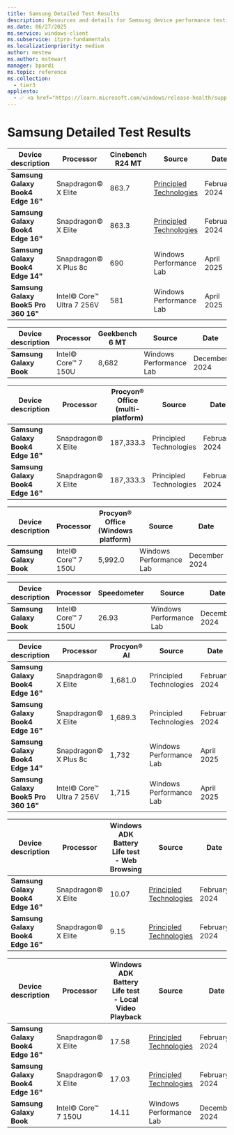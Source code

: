 ```yaml
---
title: Samsung Detailed Test Results
description: Resources and details for Samsung device performance testing.
ms.date: 06/27/2025
ms.service: windows-client
ms.subservice: itpro-fundamentals
ms.localizationpriority: medium
author: mestew
ms.author: mstewart
manager: bpardi
ms.topic: reference
ms.collection:
  - tier3
appliesto:
  - ✅ <a href="https://learn.microsoft.com/windows/release-health/supported-versions-windows-client" target="_blank">Windows 11</a>
--- 
```


# Samsung Detailed Test Results

| **Device description** | **Processor** | **Cinebench R24 MT** | **Source** | **Date** |
|---|---|---|---|---|
| **Samsung Galaxy Book4 Edge 16"** | Snapdragon© X Elite | 863.7 | [Principled Technologies](https://www.principledtechnologies.com/Microsoft/Copilot-plus-PC-performance/) | February 2024 |
| **Samsung Galaxy Book4 Edge 16"** | Snapdragon© X Elite | 863.3 | [Principled Technologies](https://www.principledtechnologies.com/Microsoft/Copilot-plus-PC-performance/) | February 2024 |
| **Samsung Galaxy Book4 Edge 14"** | Snapdragon© X Plus 8c | 690 | Windows Performance Lab | April 2025 |
| **Samsung Galaxy Book5 Pro 360 16"** | Intel© Core™ Ultra 7 256V | 581 | Windows Performance Lab | April 2025 |

| **Device description** | **Processor** | **Geekbench 6 MT** | **Source** | **Date** |
|---|---|---|---|---|
| **Samsung Galaxy Book** | Intel© Core™ 7 150U | 8,682 | Windows Performance Lab | December 2024 |

| **Device description** | **Processor** | **Procyon® Office (multi-platform)** | **Source** | **Date** |
|---|---|---|---|---|
| **Samsung Galaxy Book4 Edge 16"** | Snapdragon© X Elite | 187,333.3 | Principled Technologies | February 2024 |
| **Samsung Galaxy Book4 Edge 16"** | Snapdragon© X Elite | 187,333.3 | Principled Technologies | February 2024 |

| **Device description** | **Processor** | **Procyon® Office (Windows platform)** | **Source** | **Date** |
|---|---|---|---|---|
| **Samsung Galaxy Book** | Intel© Core™ 7 150U | 5,992.0 | Windows Performance Lab | December 2024 |

| **Device description** | **Processor** | **Speedometer** | **Source** | **Date** |
|---|---|---|---|---|
| **Samsung Galaxy Book** | Intel© Core™ 7 150U | 26.93 | Windows Performance Lab | December 2024 |

| **Device description** | **Processor** | **Procyon® AI** | **Source** | **Date** |
|---|---|---|---|---|
| **Samsung Galaxy Book4 Edge 16"** | Snapdragon© X Elite | 1,681.0 | Principled Technologies | February 2024 |
| **Samsung Galaxy Book4 Edge 16"** | Snapdragon© X Elite | 1,689.3 | Principled Technologies | February 2024 |
| **Samsung Galaxy Book4 Edge 14"** | Snapdragon© X Plus 8c | 1,732 | Windows Performance Lab | April 2025 |
| **Samsung Galaxy Book5 Pro 360 16"** | Intel© Core™ Ultra 7 256V | 1,715 | Windows Performance Lab | April 2025 |

| **Device description** | **Processor** | **Windows ADK Battery Life test - Web Browsing** | **Source** | **Date** |
|---|---|---|---|---|
| **Samsung Galaxy Book4 Edge 16"** | Snapdragon© X Elite | 10.07 | [Principled Technologies](https://www.principledtechnologies.com/Microsoft/Copilot-plus-PC-performance/) | February 2024 |
| **Samsung Galaxy Book4 Edge 16"** | Snapdragon© X Elite | 9.15 | [Principled Technologies](https://www.principledtechnologies.com/Microsoft/Copilot-plus-PC-performance/) | February 2024 |

| **Device description** | **Processor** | **Windows ADK Battery Life test - Local Video Playback** | **Source** | **Date** |
|---|---|---|---|---|
| **Samsung Galaxy Book4 Edge 16"** | Snapdragon© X Elite | 17.58 | [Principled Technologies](https://www.principledtechnologies.com/Microsoft/Copilot-plus-PC-performance/) | February 2024 |
| **Samsung Galaxy Book4 Edge 16"** | Snapdragon© X Elite | 17.03 | [Principled Technologies](https://www.principledtechnologies.com/Microsoft/Copilot-plus-PC-performance/) | February 2024 |
| **Samsung Galaxy Book** | Intel© Core™ 7 150U | 14.11 | Windows Performance Lab | December 2024 |
